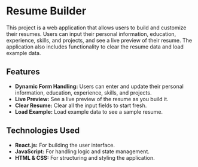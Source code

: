 # Resume Builder

This project is a web application that allows users to build and customize their resumes. Users can input their personal information, education, experience, skills, and projects, and see a live preview of their resume. The application also includes functionality to clear the resume data and load example data.

## Features

- **Dynamic Form Handling:** Users can enter and update their personal information, education, experience, skills, and projects.
- **Live Preview:** See a live preview of the resume as you build it.
- **Clear Resume:** Clear all the input fields to start fresh.
- **Load Example:** Load example data to see a sample resume.

## Technologies Used

- **React.js:** For building the user interface.
- **JavaScript:** For handling logic and state management.
- **HTML & CSS:** For structuring and styling the application.
